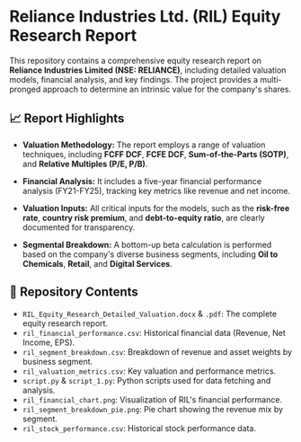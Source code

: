 # Reliance Industries Ltd. (RIL) Equity Research Report

This repository contains a comprehensive equity research report on **Reliance Industries Limited (NSE: RELIANCE)**, including detailed valuation models, financial analysis, and key findings. The project provides a multi-pronged approach to determine an intrinsic value for the company's shares.

## 📈 Report Highlights

- **Valuation Methodology:** The report employs a range of valuation techniques, including **FCFF DCF**, **FCFE DCF**, **Sum-of-the-Parts (SOTP)**, and **Relative Multiples (P/E, P/B)**.

- **Financial Analysis:** It includes a five-year financial performance analysis (FY21-FY25), tracking key metrics like revenue and net income.

- **Valuation Inputs:** All critical inputs for the models, such as the **risk-free rate**, **country risk premium**, and **debt-to-equity ratio**, are clearly documented for transparency.

- **Segmental Breakdown:** A bottom-up beta calculation is performed based on the company's diverse business segments, including **Oil to Chemicals**, **Retail**, and **Digital Services**.

## 📂 Repository Contents

- `RIL_Equity_Research_Detailed_Valuation.docx` & `.pdf`: The complete equity research report.
- `ril_financial_performance.csv`: Historical financial data (Revenue, Net Income, EPS).
- `ril_segment_breakdown.csv`: Breakdown of revenue and asset weights by business segment.
- `ril_valuation_metrics.csv`: Key valuation and performance metrics.
- `script.py` & `script_1.py`: Python scripts used for data fetching and analysis.
- `ril_financial_chart.png`: Visualization of RIL's financial performance.
- `ril_segment_breakdown_pie.png`: Pie chart showing the revenue mix by segment.
- `ril_stock_performance.csv`: Historical stock performance data.
